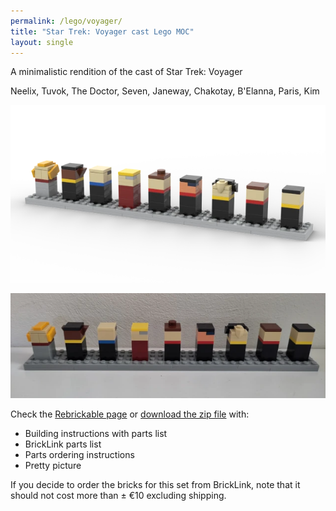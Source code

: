 ```yaml
---
permalink: /lego/voyager/
title: "Star Trek: Voyager cast Lego MOC"
layout: single
---
```


A minimalistic rendition of the cast of Star Trek: Voyager

Neelix, Tuvok, The Doctor, Seven, Janeway, Chakotay, B'Elanna, Paris, Kim

![render](/images/lego/voy/render.webp)

![photo](/images/lego/voy/photo.webp)

Check the [Rebrickable page](https://rebrickable.com/mocs/MOC-159366) or [download the zip file](https://www.dropbox.com/scl/fi/a72680mjcwzzpypc3v8to/lego-voy-cast.zip?rlkey=1mberm41sngp5euqplws5r9r1&dl=1) with:

- Building instructions with parts list
- BrickLink parts list
- Parts ordering instructions
- Pretty picture

If you decide to order the bricks for this set from BrickLink, note that it should not cost more than ± €10 excluding shipping.
